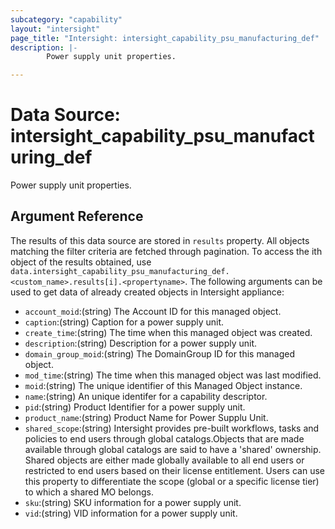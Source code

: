 ```yaml
---
subcategory: "capability"
layout: "intersight"
page_title: "Intersight: intersight_capability_psu_manufacturing_def"
description: |-
        Power supply unit properties.

---
```


# Data Source: intersight_capability_psu_manufacturing_def
Power supply unit properties.
## Argument Reference
The results of this data source are stored in `results` property.
All objects matching the filter criteria are fetched through pagination.
To access the ith object of the results obtained, use `data.intersight_capability_psu_manufacturing_def.<custom_name>.results[i].<propertyname>`.
The following arguments can be used to get data of already created objects in Intersight appliance:
* `account_moid`:(string) The Account ID for this managed object. 
* `caption`:(string) Caption for a power supply unit. 
* `create_time`:(string) The time when this managed object was created. 
* `description`:(string) Description for a power supply unit. 
* `domain_group_moid`:(string) The DomainGroup ID for this managed object. 
* `mod_time`:(string) The time when this managed object was last modified. 
* `moid`:(string) The unique identifier of this Managed Object instance. 
* `name`:(string) An unique identifer for a capability descriptor. 
* `pid`:(string) Product Identifier for a power supply unit. 
* `product_name`:(string) Product Name for Power Supplu Unit. 
* `shared_scope`:(string) Intersight provides pre-built workflows, tasks and policies to end users through global catalogs.Objects that are made available through global catalogs are said to have a 'shared' ownership. Shared objects are either made globally available to all end users or restricted to end users based on their license entitlement. Users can use this property to differentiate the scope (global or a specific license tier) to which a shared MO belongs. 
* `sku`:(string) SKU information for a power supply unit. 
* `vid`:(string) VID information for a power supply unit. 
 
